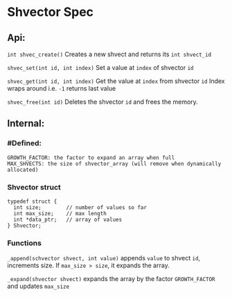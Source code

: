 # Shvector Spec

## Api:
`int shvec_create()`
Creates a new shvect and returns its `int shvect_id`

`shvec_set(int id, int index)`
Set a value at `index` of shvector `id`

`shvec_get(int id, int index)`
Get the value at `index` from shvector `id`
Index wraps around i.e. `-1` returns last value

`shvec_free(int id)`
Deletes the shvector `id` and frees the memory.

## Internal:
### #Defined:
```
GROWTH_FACTOR: the factor to expand an array when full
MAX_SHVECTS: the size of shvector_array (will remove when dynamically allocated)
```

### Shvector struct
```
typedef struct {
  int size;        // number of values so far
  int max_size;    // max length
  int *data_ptr;   // array of values
} Shvector;
```

### Functions
`_append(schvector shvect, int value)`
appends `value` to shvect `id`, increments size. If `max_size > size`, it expands the array.

`_expand(shvector shvect)`
expands the array by the factor `GROWTH_FACTOR` and updates `max_size`
